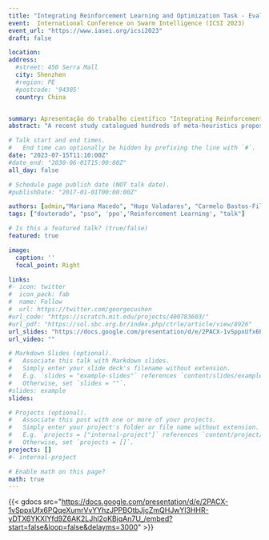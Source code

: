 ```yaml
---
title: "Integrating Reinforcement Learning and Optimization Task - Evaluating an Agent to Dynamically Select PSO Communication Topology"
event:  International Conference on Swarm Intelligence (ICSI 2023)
event_url: "https://www.iasei.org/icsi2023"
draft: false

location: 
address:
  #street: 450 Serra Mall
  city: Shenzhen
  #region: PE
  #postcode: '94305'
  country: China


summary: Apresentação do trabalho científico "Integrating Reinforcement Learning and Optimization Task - Evaluating an Agent to Dynamically Select PSO Communication Topology" (ICSI 2023).
abstract: "A recent study catalogued hundreds of meta-heuristics proposed over the past three decades in Swarm Intelligence (SI) literature. This scenario makes it difficult for the practitioner to choose the most suitable meta-heuristic (RL) for a specific problem. This paper shows that Reinforcement Learning could be a powerful tool for SI. First, we describe a Reinforcement Learning environment to solve an optimization problem. Then, we investigate the usage of Proximal Policy Optimization to dynamically set the Particle Swarm Optimization topology accordingly to the simulation states. Our RL proposal reached competitive fitness values, even when evaluated in non-trained scenarios. In addition, we show the actions' distribution by simulation in the Rastrigin. The paper demonstrates how RL could be integrated to improve meta-heuristics capabilities, opening new research paths where RL will be used to improve meta-heuristics or select them accordingly to their strengths."

# Talk start and end times.
#   End time can optionally be hidden by prefixing the line with `#`.
date: "2023-07-15T11:10:00Z"
#date_end: "2030-06-01T15:00:00Z"
all_day: false

# Schedule page publish date (NOT talk date).
#publishDate: "2017-01-01T00:00:00Z"

authors: [admin,"Mariana Macedo", "Hugo Valadares", "Carmelo Bastos-Filho"]
tags: ["doutorado", "pso", 'ppo','Reinforcement Learning', "talk"]

# Is this a featured talk? (true/false)
featured: true

image:
  caption: ''
  focal_point: Right

links:
#- icon: twitter
#  icon_pack: fab
#  name: Follow
#  url: https://twitter.com/georgecushen
#url_code: "https://scratch.mit.edu/projects/400783603/"
#url_pdf: "https://sol.sbc.org.br/index.php/ctrle/article/view/8926"
url_slides: "https://docs.google.com/presentation/d/e/2PACX-1vSppxUfx6PQqeXumrVvYYhzJPPBOtbJjcZmQHJwYl3HHR-yDTX6YKXIYfd9Z6AK2LJhl2oKBjqAn7U_/embed?start=false&loop=false&delayms=3000"
url_video: ""

# Markdown Slides (optional).
#   Associate this talk with Markdown slides.
#   Simply enter your slide deck's filename without extension.
#   E.g. `slides = "example-slides"` references `content/slides/example-slides.md`.
#   Otherwise, set `slides = ""`.
#slides: example
slides: 

# Projects (optional).
#   Associate this post with one or more of your projects.
#   Simply enter your project's folder or file name without extension.
#   E.g. `projects = ["internal-project"]` references `content/project/deep-learning/index.md`.
#   Otherwise, set `projects = []`.
projects: []
#- internal-project

# Enable math on this page?
math: true
---
```


{{< gdocs src="https://docs.google.com/presentation/d/e/2PACX-1vSppxUfx6PQqeXumrVvYYhzJPPBOtbJjcZmQHJwYl3HHR-yDTX6YKXIYfd9Z6AK2LJhl2oKBjqAn7U_/embed?start=false&loop=false&delayms=3000" >}}
